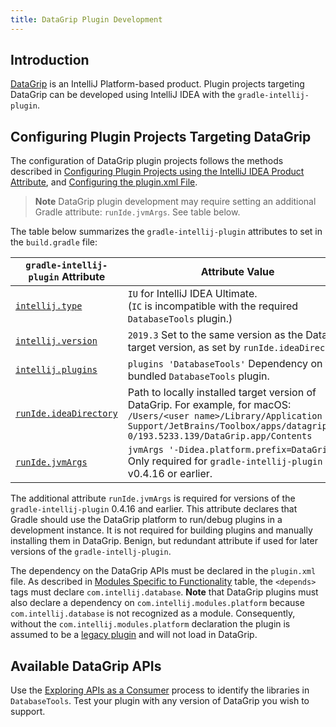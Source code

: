 ```yaml
---
title: DataGrip Plugin Development
---
```


## Introduction
[DataGrip](https://www.jetbrains.com/datagrip/) is an IntelliJ Platform-based product.
Plugin projects targeting DataGrip can be developed using IntelliJ IDEA with the `gradle-intellij-plugin`.

## Configuring Plugin Projects Targeting DataGrip
The configuration of DataGrip plugin projects follows the methods described in [Configuring Plugin Projects using the IntelliJ IDEA Product Attribute](dev_alternate_products.md#configuring-plugin-projects-using-the-intellij-idea-product-attribute), and [Configuring the plugin.xml File](dev_alternate_products.md#configuring-pluginxml).

> **Note** DataGrip plugin development may require setting an additional Gradle attribute: `runIde.jvmArgs`. See table below.

The table below summarizes the `gradle-intellij-plugin` attributes to set in the `build.gradle` file:

| `gradle-intellij-plugin` Attribute | Attribute Value |
|-----------|-------|
| [`intellij.type`](https://github.com/JetBrains/gradle-intellij-plugin/blob/master/README.md#intellij-platform-properties) | `IU` for IntelliJ IDEA Ultimate.<br>(`IC` is incompatible with the required `DatabaseTools` plugin.)  |
| [`intellij.version`](https://github.com/JetBrains/gradle-intellij-plugin/blob/master/README.md#intellij-platform-properties) | `2019.3` Set to the same version as the DataGrip target version, as set by `runIde.ideaDirectory` |
| [`intellij.plugins`](https://github.com/JetBrains/gradle-intellij-plugin/blob/master/README.md#intellij-platform-properties) | `plugins 'DatabaseTools'` Dependency on the bundled `DatabaseTools` plugin. |
| [`runIde.ideaDirectory`](https://github.com/JetBrains/gradle-intellij-plugin/blob/master/README.md#running-dsl) | Path to locally installed target version of DataGrip. For example, for macOS:<br>`/Users/<user name>/Library/Application Support/JetBrains/Toolbox/apps/datagrip/ch-0/193.5233.139/DataGrip.app/Contents` |
| [`runIde.jvmArgs`](https://github.com/JetBrains/gradle-intellij-plugin/blob/master/README.md#running-dsl) | `jvmArgs '-Didea.platform.prefix=DataGrip'`<br>Only required for `gradle-intellij-plugin` v0.4.16 or earlier. |

The additional attribute `runIde.jvmArgs` is required for versions of the `gradle-intellij-plugin` 0.4.16 and earlier.
This attribute declares that Gradle should use the DataGrip platform to run/debug plugins in a development instance.
It is not required for building plugins and manually installing them in DataGrip.
Benign, but redundant attribute if used for later versions of the `gradle-intellj-plugin`. 

The dependency on the DataGrip APIs must be declared in the `plugin.xml` file.
As described in [Modules Specific to Functionality](/basics/getting_started/plugin_compatibility.md#modules-specific-to-functionality) table, the `<depends>` tags must declare `com.intellij.database`.
**Note** that DataGrip plugins must also declare a dependency on `com.intellij.modules.platform` because `com.intellij.database` is not recognized as a module.
Consequently, without the `com.intellij.modules.platform` declaration the plugin is assumed to be a [legacy plugin](/basics/getting_started/plugin_compatibility.md#declaring-plugin-dependencies) and will not load in DataGrip.

## Available DataGrip APIs
Use the [Exploring APIs as a Consumer](/basics/getting_started/plugin_compatibility.html#exploring-apis-as-a-consumer) process to identify the libraries in `DatabaseTools`.
Test your plugin with any version of DataGrip you wish to support.
